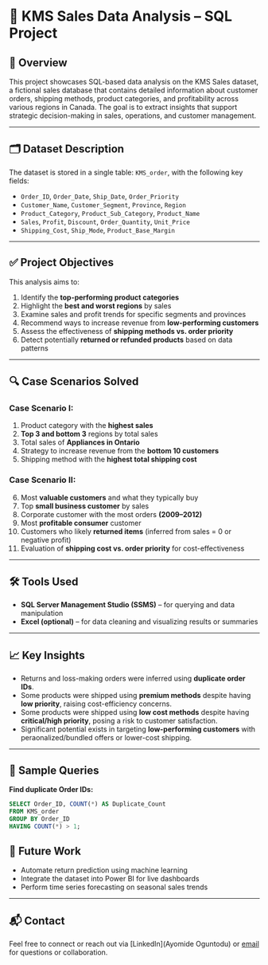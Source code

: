
# 🧾 KMS Sales Data Analysis – SQL Project

## 📌 Overview

This project showcases SQL-based data analysis on the KMS Sales dataset, a fictional sales database that contains detailed information about customer orders, shipping methods, product categories, and profitability across various regions in Canada. The goal is to extract insights that support strategic decision-making in sales, operations, and customer management.

---

## 🗂️ Dataset Description

The dataset is stored in a single table: `KMS_order`, with the following key fields:

- `Order_ID`, `Order_Date`, `Ship_Date`, `Order_Priority`
- `Customer_Name`, `Customer_Segment`, `Province`, `Region`
- `Product_Category`, `Product_Sub_Category`, `Product_Name`
- `Sales`, `Profit`, `Discount`, `Order_Quantity`, `Unit_Price`
- `Shipping_Cost`, `Ship_Mode`, `Product_Base_Margin`

---

## ✅ Project Objectives

This analysis aims to:

1. Identify the **top-performing product categories**
2. Highlight the **best and worst regions** by sales
3. Examine sales and profit trends for specific segments and provinces
4. Recommend ways to increase revenue from **low-performing customers**
5. Assess the effectiveness of **shipping methods vs. order priority**
6. Detect potentially **returned or refunded products** based on data patterns

---

## 🔍 Case Scenarios Solved

### Case Scenario I:
1. Product category with the **highest sales**
2. **Top 3 and bottom 3** regions by total sales
3. Total sales of **Appliances in Ontario**
4. Strategy to increase revenue from the **bottom 10 customers**
5. Shipping method with the **highest total shipping cost**

### Case Scenario II:
6. Most **valuable customers** and what they typically buy
7. Top **small business customer** by sales
8. Corporate customer with the most orders **(2009–2012)**
9. Most **profitable consumer** customer
10. Customers who likely **returned items** (inferred from sales = 0 or negative profit)
11. Evaluation of **shipping cost vs. order priority** for cost-effectiveness

---

## 🛠️ Tools Used

- **SQL Server Management Studio (SSMS)** – for querying and data manipulation
- **Excel (optional)** – for data cleaning and visualizing results or summaries

---

## 📈 Key Insights

- Returns and loss-making orders were inferred using **duplicate order IDs**.
- Some products were shipped using **premium methods** despite having **low priority**, raising cost-efficiency concerns.
- Some products were shipped using **low cost methods** despite having **critical/high priority**, posing a risk to customer satisfaction.
- Significant potential exists in targeting **low-performing customers** with peraonalized/bundled offers or lower-cost shipping.

---

## 📄 Sample Queries

**Find duplicate Order IDs:**

```sql
SELECT Order_ID, COUNT(*) AS Duplicate_Count
FROM KMS_order
GROUP BY Order_ID
HAVING COUNT(*) > 1;
```

## 🚀 Future Work

- Automate return prediction using machine learning
- Integrate the dataset into Power BI for live dashboards
- Perform time series forecasting on seasonal sales trends
  
---

## 📬 Contact

Feel free to connect or reach out via [LinkedIn](Ayomide Oguntodu) or [email](ayomidegrace100@gmail.com) for questions or collaboration.
